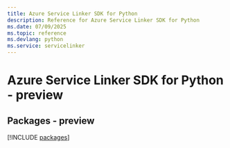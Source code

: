 ```yaml
---
title: Azure Service Linker SDK for Python
description: Reference for Azure Service Linker SDK for Python
ms.date: 07/09/2025
ms.topic: reference
ms.devlang: python
ms.service: servicelinker
---
```

# Azure Service Linker SDK for Python - preview
## Packages - preview
[!INCLUDE [packages](service-linker-index.md)]